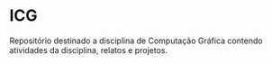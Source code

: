 # ICG
Repositório destinado a disciplina de Computação Gráfica contendo atividades da disciplina, relatos e projetos. 
